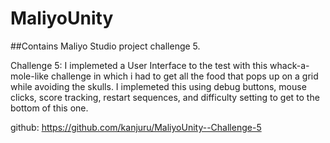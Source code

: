 # MaliyoUnity
##Contains Maliyo Studio project challenge 5.


Challenge 5:
I implemeted a User Interface to the test with this whack-a-mole-like challenge in which i had to get all the food that pops up on a grid while avoiding the skulls.  I implemeted this using debug buttons, mouse clicks, score tracking, restart sequences, and difficulty setting to get to the bottom of this one. 

github: https://github.com/kanjuru/MaliyoUnity--Challenge-5